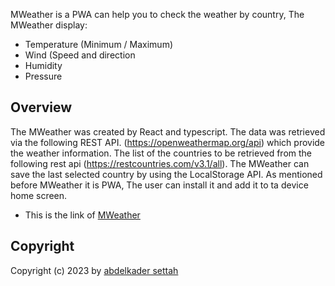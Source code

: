 MWeather is a PWA can help you to check the weather by country, The MWeather display:

- Temperature (Minimum / Maximum)
- Wind (Speed and direction
- Humidity
- Pressure

## Overview

The MWeather was created by React and typescript.
The data was retrieved via the following REST API. (https://openweathermap.org/api) which provide the weather information.
The list of the countries to be retrieved from the following rest api (https://restcountries.com/v3.1/all).
The MWeather can save the last selected country by using the LocalStorage API.
As mentioned before MWeather it is PWA, The user can install it and add it to ta device home screen.

- This is the link of [MWeather](https://mweather-pwa.netlify.app/)

## Copyright

Copyright (c) 2023 by [abdelkader settah](https://github.com/abdelkadersettah)
